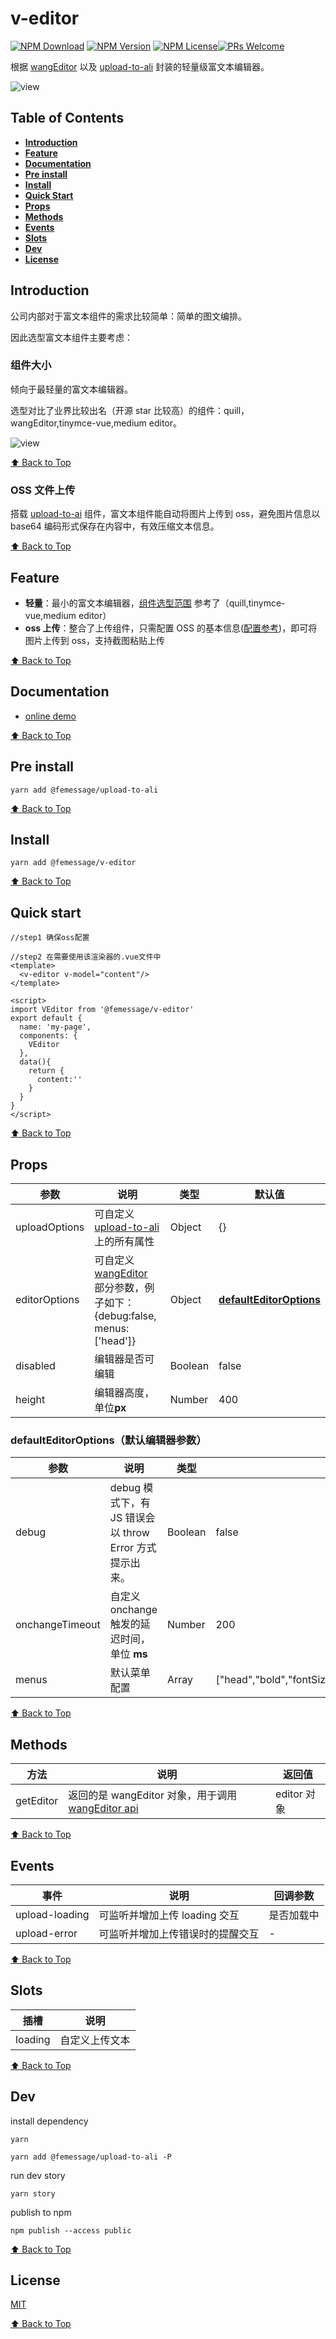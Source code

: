 # v-editor

[![NPM Download](https://img.shields.io/npm/dm/@femessage/v-editor.svg)](https://www.npmjs.com/package/@femessage/v-editor)
[![NPM Version](https://img.shields.io/npm/v/@femessage/v-editor.svg)](https://www.npmjs.com/package/@femessage/v-editor)
[![NPM License](https://img.shields.io/npm/l/@femessage/v-editor.svg)](https://github.com/FEMessage/v-editor/blob/master/LICENSE)[![PRs Welcome](https://img.shields.io/badge/PRs-welcome-brightgreen.svg)](https://github.com/FEMessage/v-editor/pulls)

根据 [wangEditor][wangeditor] 以及 [upload-to-ali][] 封装的轻量级富文本编辑器。

![view](./assets/view.png)

## Table of Contents

* **[Introduction](#introduction)**
* **[Feature](#feature)**
* **[Documentation](#documentation)**
* **[Pre install](#pre-install)**
* **[Install](#install)**
* **[Quick Start](#quick-start)**
* **[Props](#props)**
* **[Methods](#methods)**
* **[Events](#events)**
* **[Slots](#slots)**
* **[Dev](#dev)**
* **[License](#license)**

## Introduction

公司内部对于富文本组件的需求比较简单：简单的图文编排。

因此选型富文本组件主要考虑：

### 组件大小

倾向于最轻量的富文本编辑器。

选型对比了业界比较出名（开源 star 比较高）的组件：quill，wangEditor,tinymce-vue,medium editor。

![view](./assets/diff.png)

[⬆ Back to Top](#table-of-contents)

### OSS 文件上传

搭载 [upload-to-ai][upload-to-ali] 组件，富文本组件能自动将图片上传到 oss，避免图片信息以 base64 编码形式保存在内容中，有效压缩文本信息。

[⬆ Back to Top](#table-of-contents)

## Feature

* **轻量**：最小的富文本编辑器，[组件选型范围](https://mubu.com/doc/sA3r4QKBK0) 参考了（quill,tinymce-vue,medium editor）
* **oss 上传**：整合了上传组件，只需配置 OSS 的基本信息([配置参考][upload-to-ali])，即可将图片上传到 oss，支持截图粘贴上传

[⬆ Back to Top](#table-of-contents)

## Documentation

* [online demo](https://femessage.github.io/v-editor/storybook/)

[⬆ Back to Top](#table-of-contents)

## Pre install

```
yarn add @femessage/upload-to-ali
```

[⬆ Back to Top](#table-of-contents)

## Install

```
yarn add @femessage/v-editor
```

[⬆ Back to Top](#table-of-contents)

## Quick start

```
//step1 确保oss配置

//step2 在需要使用该渲染器的.vue文件中
<template>
  <v-editor v-model="content"/>
</template>

<script>
import VEditor from '@femessage/v-editor'
export default {
  name: 'my-page',
  components: {
    VEditor
  },
  data(){
    return {
      content:''
    }
  }
}
</script>
```

[⬆ Back to Top](#table-of-contents)

## Props

| 参数          | 说明                                                                    | 类型    | 默认值                                            |
| ------------- | ----------------------------------------------------------------------- | ------- | ------------------------------------------------- |
| uploadOptions | 可自定义[upload-to-ali]上的所有属性                                     | Object  | {}                                                |
| editorOptions | 可自定义[wangEditor] 部分参数，例子如下：{debug:false, menus: ['head']} | Object  | **[defaultEditorOptions](#defaultEditorOptions)** |
| disabled      | 编辑器是否可编辑                                                        | Boolean | false                                             |
| height        | 编辑器高度，单位**px**                                                  | Number  | 400                                               |

### defaultEditorOptions（默认编辑器参数）

| 参数            | 说明                                                    | 类型    | 默认值                                                                                                                                                                  |
| --------------- | ------------------------------------------------------- | ------- | ----------------------------------------------------------------------------------------------------------------------------------------------------------------------- |
| debug           | debug 模式下，有 JS 错误会以 throw Error 方式提示出来。 | Boolean | false                                                                                                                                                                   |
| onchangeTimeout | 自定义 onchange 触发的延迟时间，单位 **ms**             | Number  | 200                                                                                                                                                                     |
| menus           | 默认菜单配置                                            | Array   | ["head","bold","fontSize","fontName","italic","underline","strikeThrough","foreColor","backColor","link","list","justify","quote","image","table","code","undo","redo"] |

[⬆ Back to Top](#table-of-contents)

## Methods

| 方法      | 说明                                                           | 返回值      |
| --------- | -------------------------------------------------------------- | ----------- |
| getEditor | 返回的是 wangEditor 对象，用于调用[wangEditor api][wangeditor] | editor 对象 |

[⬆ Back to Top](#table-of-contents)

## Events

| 事件           | 说明                             | 回调参数   |
| -------------- | -------------------------------- | ---------- |
| upload-loading | 可监听并增加上传 loading 交互    | 是否加载中 |
| upload-error   | 可监听并增加上传错误时的提醒交互 | -          |

[⬆ Back to Top](#table-of-contents)

## Slots

| 插槽    | 说明           |
| ------- | -------------- |
| loading | 自定义上传文本 |

[⬆ Back to Top](#table-of-contents)

## Dev

install dependency

```
yarn

yarn add @femessage/upload-to-ali -P
```

run dev story

```
yarn story
```

publish to npm

```
npm publish --access public
```

[⬆ Back to Top](#table-of-contents)

## License

[MIT](./LICENSE)

[⬆ Back to Top](#table-of-contents)

[upload-to-ali]: https://github.com/FEMessage/upload-to-ali 'upload-to-ali'
[wangeditor]: https://github.com/wangfupeng1988/wangEditor 'wangEditor'

